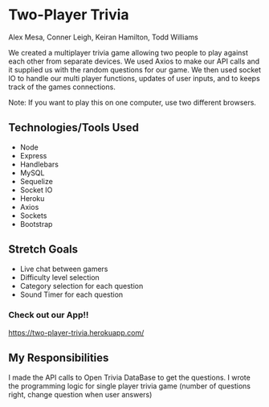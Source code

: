 # Two-Player Trivia

Alex Mesa, 
Conner Leigh,
Keiran Hamilton,
Todd Williams

We created a multiplayer trivia game allowing two people to play against each other from separate devices.
We used Axios to make our API calls and it supplied us with  the random questions for our game. We then used socket
IO to handle our multi player functions, updates of user inputs, and to keeps track of the games connections.


Note: If you want to play this on one computer, use two different browsers.

## Technologies/Tools Used 

* Node 
* Express 
* Handlebars 
* MySQL 
* Sequelize 
* Socket IO 
* Heroku
* Axios
* Sockets
* Bootstrap

## Stretch Goals

* Live chat between gamers 
* Difficulty level selection 
* Category selection for each question 
* Sound Timer for each question

### Check out our App!!

https://two-player-trivia.herokuapp.com/

## My Responsibilities

I made the API calls to Open Trivia DataBase to get the questions.
I wrote the programming logic for single player trivia game (number of questions right, change question when user answers)


